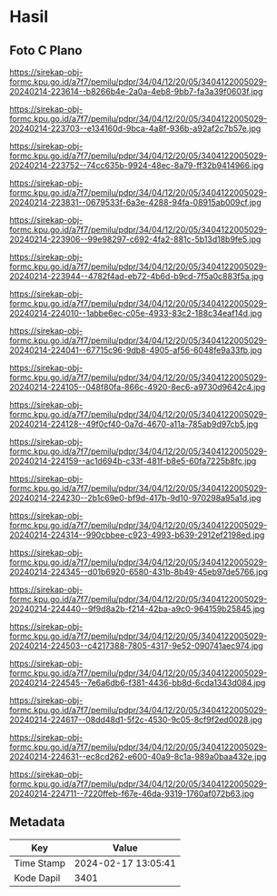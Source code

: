 # Hasil

## Foto C Plano

https://sirekap-obj-formc.kpu.go.id/a7f7/pemilu/pdpr/34/04/12/20/05/3404122005029-20240214-223614--b8266b4e-2a0a-4eb8-9bb7-fa3a39f0603f.jpg

https://sirekap-obj-formc.kpu.go.id/a7f7/pemilu/pdpr/34/04/12/20/05/3404122005029-20240214-223703--e134160d-9bca-4a8f-936b-a92af2c7b57e.jpg

https://sirekap-obj-formc.kpu.go.id/a7f7/pemilu/pdpr/34/04/12/20/05/3404122005029-20240214-223752--74cc635b-9924-48ec-8a79-ff32b9414966.jpg

https://sirekap-obj-formc.kpu.go.id/a7f7/pemilu/pdpr/34/04/12/20/05/3404122005029-20240214-223831--0679533f-6a3e-4288-94fa-08915ab009cf.jpg

https://sirekap-obj-formc.kpu.go.id/a7f7/pemilu/pdpr/34/04/12/20/05/3404122005029-20240214-223906--99e98297-c692-4fa2-881c-5b13d18b9fe5.jpg

https://sirekap-obj-formc.kpu.go.id/a7f7/pemilu/pdpr/34/04/12/20/05/3404122005029-20240214-223944--4782f4ad-eb72-4b6d-b9cd-7f5a0c883f5a.jpg

https://sirekap-obj-formc.kpu.go.id/a7f7/pemilu/pdpr/34/04/12/20/05/3404122005029-20240214-224010--1abbe6ec-c05e-4933-83c2-188c34eaf14d.jpg

https://sirekap-obj-formc.kpu.go.id/a7f7/pemilu/pdpr/34/04/12/20/05/3404122005029-20240214-224041--67715c96-9db8-4905-af56-6048fe9a33fb.jpg

https://sirekap-obj-formc.kpu.go.id/a7f7/pemilu/pdpr/34/04/12/20/05/3404122005029-20240214-224105--048f80fa-866c-4920-8ec6-a9730d9642c4.jpg

https://sirekap-obj-formc.kpu.go.id/a7f7/pemilu/pdpr/34/04/12/20/05/3404122005029-20240214-224128--49f0cf40-0a7d-4670-a11a-785ab9d97cb5.jpg

https://sirekap-obj-formc.kpu.go.id/a7f7/pemilu/pdpr/34/04/12/20/05/3404122005029-20240214-224159--ac1d694b-c33f-481f-b8e5-60fa7225b8fc.jpg

https://sirekap-obj-formc.kpu.go.id/a7f7/pemilu/pdpr/34/04/12/20/05/3404122005029-20240214-224230--2b1c69e0-bf9d-417b-9d10-970298a95a1d.jpg

https://sirekap-obj-formc.kpu.go.id/a7f7/pemilu/pdpr/34/04/12/20/05/3404122005029-20240214-224314--990cbbee-c923-4993-b639-2912ef2198ed.jpg

https://sirekap-obj-formc.kpu.go.id/a7f7/pemilu/pdpr/34/04/12/20/05/3404122005029-20240214-224345--d01b6920-6580-431b-8b49-45eb97de5766.jpg

https://sirekap-obj-formc.kpu.go.id/a7f7/pemilu/pdpr/34/04/12/20/05/3404122005029-20240214-224440--9f9d8a2b-f214-42ba-a9c0-964159b25845.jpg

https://sirekap-obj-formc.kpu.go.id/a7f7/pemilu/pdpr/34/04/12/20/05/3404122005029-20240214-224503--c4217388-7805-4317-9e52-090741aec974.jpg

https://sirekap-obj-formc.kpu.go.id/a7f7/pemilu/pdpr/34/04/12/20/05/3404122005029-20240214-224545--7e6a6db6-f381-4436-bb8d-6cda1343d084.jpg

https://sirekap-obj-formc.kpu.go.id/a7f7/pemilu/pdpr/34/04/12/20/05/3404122005029-20240214-224617--08dd48d1-5f2c-4530-9c05-8cf9f2ed0028.jpg

https://sirekap-obj-formc.kpu.go.id/a7f7/pemilu/pdpr/34/04/12/20/05/3404122005029-20240214-224631--ec8cd262-e600-40a9-8c1a-989a0baa432e.jpg

https://sirekap-obj-formc.kpu.go.id/a7f7/pemilu/pdpr/34/04/12/20/05/3404122005029-20240214-224711--7220ffeb-f67e-46da-9319-1760af072b63.jpg


## Metadata

| Key        | Value               |
| ---------- | ------------------- |
| Time Stamp | 2024-02-17 13:05:41 |
| Kode Dapil | 3401                |



